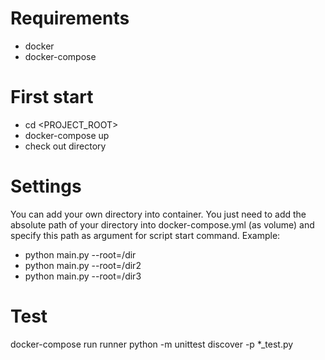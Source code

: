 # Requirements
- docker
- docker-compose

# First start
- cd <PROJECT_ROOT>
- docker-compose up
- check out directory

# Settings
You can add your own directory into container. You just need to add the absolute
path of your directory into docker-compose.yml (as volume) and specify this path
as argument for script start command. Example:
- python main.py --root=/dir
- python main.py --root=/dir2
- python main.py --root=/dir3

# Test
docker-compose run runner python -m unittest discover -p *_test.py
